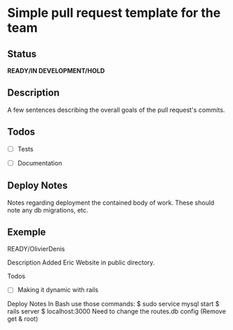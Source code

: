 # Simple pull request template for the team

## Status
**READY/IN DEVELOPMENT/HOLD**


## Description
A few sentences describing the overall goals of the pull request's commits.


## Todos
- [ ] Tests
- [ ] Documentation


## Deploy Notes
Notes regarding deployment the contained body of work.  These should note any
db migrations, etc.


## Exemple
READY/OlivierDenis

Description
Added Eric Website in public directory.

Todos
- [ ] Making it dynamic with rails

Deploy Notes
In Bash use those commands:
$ sudo service mysql start
$ rails server
$ localhost:3000
Need to change the routes.db config (Remove get & root)
